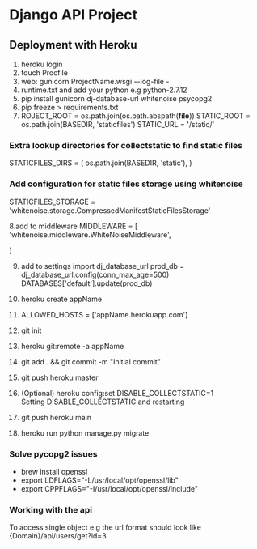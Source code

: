 
# Django API Project 



## Deployment with Heroku
1. heroku login
2. touch Procfile
3. web: gunicorn ProjectName.wsgi --log-file -
4. runtime.txt and add your python e.g python-2.7.12
5. pip install gunicorn dj-database-url whitenoise psycopg2
6. pip freeze > requirements.txt
7. ROJECT_ROOT   =   os.path.join(os.path.abspath(__file__))
STATIC_ROOT  =   os.path.join(BASEDIR, 'staticfiles')
STATIC_URL = '/static/'

### Extra lookup directories for collectstatic to find static files
STATICFILES_DIRS = (
    os.path.join(BASEDIR, 'static'),
)

###  Add configuration for static files storage using whitenoise
STATICFILES_STORAGE = 'whitenoise.storage.CompressedManifestStaticFilesStorage'

8.add to middleware  MIDDLEWARE = [
    'whitenoise.middleware.WhiteNoiseMiddleware',
  
]
   

9. add to settings import dj_database_url 
prod_db  =  dj_database_url.config(conn_max_age=500)
DATABASES['default'].update(prod_db)
   
10. heroku create appName
11. ALLOWED_HOSTS = ['appName.herokuapp.com']
12. git init
13. heroku git:remote -a appName
14. git add . && git commit -m "Initial commit"
15. git push heroku master
16. (Optional)
heroku config:set     DISABLE_COLLECTSTATIC=1  
Setting DISABLE_COLLECTSTATIC and restarting
    
17. git push heroku main 
18. heroku run python manage.py migrate

### Solve pycopg2 issues
* brew install openssl
* export LDFLAGS="-L/usr/local/opt/openssl/lib"
* export CPPFLAGS="-I/usr/local/opt/openssl/include"

### Working with the api
To access single object e.g the url format should look like {Domain}/api/users/get?id=3